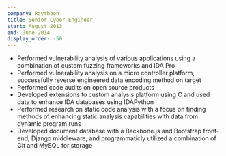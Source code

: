 ```yaml
---
company: Raytheon
title: Senior Cyber Engineer
start: August 2013
end: June 2014
display_order: -50
---
```

- Performed vulnerability analysis of various applications using a combination of custom fuzzing frameworks and IDA Pro
- Performed vulnerability analysis on a micro controller platform, successfully reverse engineered data encoding method on target
- Performed code audits on open source products
- Developed extensions to custom analysis platform using C and used data to enhance IDA databases using IDAPython
- Performed research on static code analysis with a focus on finding methods of enhancing static analysis capabilities with data from dynamic program runs
- Developed document database with a Backbone.js and Bootstrap front-end, Django middleware, and programmaticly utilized a combination of Git and MySQL for storage
